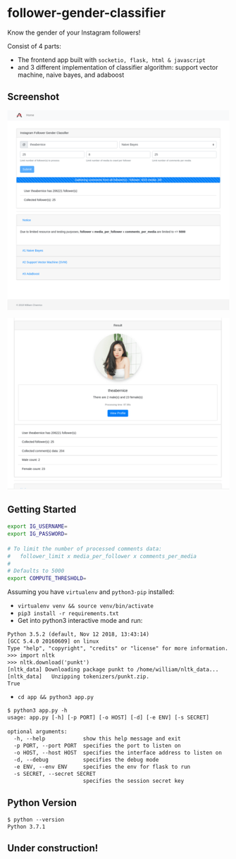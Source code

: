 # follower-gender-classifier

Know the gender of your Instagram followers!

Consist of 4 parts:

- The frontend app built with `socketio, flask, html & javascript`
- and 3 different implementation of classifier algorithm: support vector machine, naive bayes, and adaboost

## Screenshot

![screenshot1](screenshots/screenshot1.png?raw=true "Screenshot1")

![screenshot2](screenshots/screenshot2.png?raw=true "Screenshot2")

## Getting Started

```sh
export IG_USERNAME=
export IG_PASSWORD=

# To limit the number of processed comments data:
#   follower_limit x media_per_follower x comments_per_media
#
# Defaults to 5000
export COMPUTE_THRESHOLD=
```

Assuming you have `virtualenv` and `python3-pip` installed:

- `virtualenv venv && source venv/bin/activate`
- `pip3 install -r requirements.txt`
- Get into python3 interactive mode and run:
```
Python 3.5.2 (default, Nov 12 2018, 13:43:14)
[GCC 5.4.0 20160609] on linux
Type "help", "copyright", "credits" or "license" for more information.
>>> import nltk
>>> nltk.download('punkt')
[nltk_data] Downloading package punkt to /home/william/nltk_data...
[nltk_data]   Unzipping tokenizers/punkt.zip.
True
```
- `cd app && python3 app.py`

```
$ python3 app.py -h
usage: app.py [-h] [-p PORT] [-o HOST] [-d] [-e ENV] [-s SECRET]

optional arguments:
  -h, --help            show this help message and exit
  -p PORT, --port PORT  specifies the port to listen on
  -o HOST, --host HOST  specifies the interface address to listen on
  -d, --debug           specifies the debug mode
  -e ENV, --env ENV     specifies the env for flask to run
  -s SECRET, --secret SECRET
                        specifies the session secret key
```

## Python Version

```
$ python --version
Python 3.7.1
```

## Under construction!